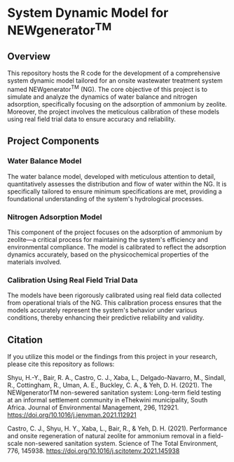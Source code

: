 # System Dynamic Model for NEWgenerator<sup>TM</sup>

## Overview
This repository hosts the R code for the development of a comprehensive system dynamic model tailored for an onsite wastewater treatment system named NEWgenerator<sup>TM</sup> (NG). The core objective of this project is to simulate and analyze the dynamics of water balance and nitrogen adsorption, specifically focusing on the adsorption of ammonium by zeolite. Moreover, the project involves the meticulous calibration of these models using real field trial data to ensure accuracy and reliability.

## Project Components
### Water Balance Model
The water balance model, developed with meticulous attention to detail, quantitatively assesses the distribution and flow of water within the NG. It is specifically tailored to ensure minimum specifications are met, providing a foundational understanding of the system's hydrological processes.

### Nitrogen Adsorption Model
This component of the project focuses on the adsorption of ammonium by zeolite—a critical process for maintaining the system's efficiency and environmental compliance. The model is calibrated to reflect the adsorption dynamics accurately, based on the physicochemical properties of the materials involved.

### Calibration Using Real Field Trial Data
The models have been rigorously calibrated using real field data collected from operational trials of the NG. This calibration process ensures that the models accurately represent the system's behavior under various conditions, thereby enhancing their predictive reliability and validity.

## Citation
If you utilize this model or the findings from this project in your research, please cite this repository as follows:

Shyu, H.-Y., Bair, R. A., Castro, C. J., Xaba, L., Delgado-Navarro, M., Sindall, R., Cottingham, R., Uman, A. E., Buckley, C. A., & Yeh, D. H. (2021). The NEWgeneratorTM non-sewered sanitation system: Long-term field testing at an informal settlement community in eThekwini municipality, South Africa. Journal of Environmental Management, 296, 112921. https://doi.org/10.1016/j.jenvman.2021.112921

Castro, C. J., Shyu, H. Y., Xaba, L., Bair, R., & Yeh, D. H. (2021). Performance and onsite regeneration of natural zeolite for ammonium removal in a field-scale non-sewered sanitation system. Science of The Total Environment, 776, 145938. https://doi.org/10.1016/j.scitotenv.2021.145938
